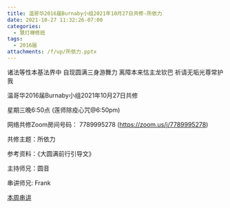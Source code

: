 ```yaml
---
title: 温哥华2016届Burnaby小组2021年10月27日共修-所依力
date: 2021-10-27 11:32:26-07:00
categories:
  - 慧灯禅修班
tags:
  - 2016届
attachments: /f/up/所依力.pptx
---
```

诸法等性本基法界中 自现圆满三身游舞力 离障本来怙主龙钦巴 祈请无垢光尊常护我

温哥华2016届Burnaby小组2021年10月27日共修 

星期三晚6:50点 (莲师除疫心咒@6:50pm)

网络共修Zoom房间号码： 7789995278 (<https://zoom.us/j/7789995278>)

共修主题：所依力

参考资料：《大圆满前行引导文》

主持师兄：圆音

串讲师兄: Frank 

[本周串讲](https://s3.ap-northeast-1.wasabisys.com/hdcx/hdv/f/up/所依力.pptx)